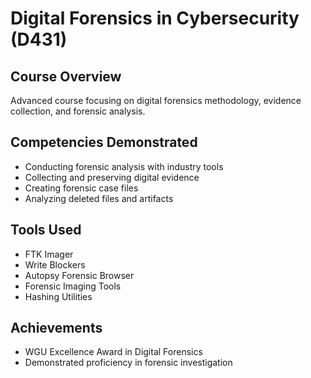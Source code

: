# Digital Forensics in Cybersecurity (D431)

## Course Overview
Advanced course focusing on digital forensics methodology, evidence collection, and forensic analysis.

## Competencies Demonstrated
- Conducting forensic analysis with industry tools
- Collecting and preserving digital evidence
- Creating forensic case files
- Analyzing deleted files and artifacts

## Tools Used
- FTK Imager
- Write Blockers
- Autopsy Forensic Browser
- Forensic Imaging Tools
- Hashing Utilities

## Achievements
- WGU Excellence Award in Digital Forensics
- Demonstrated proficiency in forensic investigation